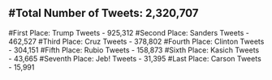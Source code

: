 #Total Number of Tweets: 2,320,707 
---
#First Place: Trump Tweets - 925,312
#Second Place: Sanders Tweets - 462,527
#Third Place: Cruz Tweets - 378,802
#Fourth Place: Clinton Tweets - 304,151
#Fifth Place: Rubio Tweets - 158,873
#Sixth Place: Kasich Tweets - 43,665
#Seventh Place: Jeb! Tweets - 31,395
#Last Place: Carson Tweets - 15,991
